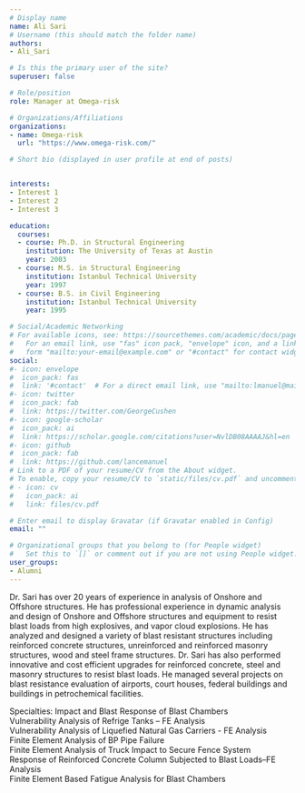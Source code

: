 ```yaml
---
# Display name
name: Ali Sari
# Username (this should match the folder name)
authors:
- Ali_Sari

# Is this the primary user of the site?
superuser: false

# Role/position
role: Manager at Omega-risk

# Organizations/Affiliations
organizations:
- name: Omega-risk
  url: "https://www.omega-risk.com/"

# Short bio (displayed in user profile at end of posts)


interests:
- Interest 1
- Interest 2
- Interest 3

education:
  courses:
  - course: Ph.D. in Structural Engineering
    institution: The University of Texas at Austin
    year: 2003
  - course: M.S. in Structural Engineering
    institution: Istanbul Technical University
    year: 1997
  - course: B.S. in Civil Engineering
    institution: Istanbul Technical University
    year: 1995

# Social/Academic Networking
# For available icons, see: https://sourcethemes.com/academic/docs/page-builder/#icons
#   For an email link, use "fas" icon pack, "envelope" icon, and a link in the
#   form "mailto:your-email@example.com" or "#contact" for contact widget.
social:
#- icon: envelope
#  icon_pack: fas
#  link: '#contact'  # For a direct email link, use "mailto:lmanuel@mail.utexas.edu".
#- icon: twitter
#  icon_pack: fab
#  link: https://twitter.com/GeorgeCushen
#- icon: google-scholar
#  icon_pack: ai
#  link: https://scholar.google.com/citations?user=NvlDB08AAAAJ&hl=en
#- icon: github
#  icon_pack: fab
#  link: https://github.com/lancemanuel
# Link to a PDF of your resume/CV from the About widget.
# To enable, copy your resume/CV to `static/files/cv.pdf` and uncomment the lines below.
# - icon: cv
#   icon_pack: ai
#   link: files/cv.pdf

# Enter email to display Gravatar (if Gravatar enabled in Config)
email: ""

# Organizational groups that you belong to (for People widget)
#   Set this to `[]` or comment out if you are not using People widget.
user_groups:
- Alumni
---
```

Dr. Sari has over 20 years of experience in analysis of Onshore and Offshore structures. He has professional experience in dynamic analysis and design of Onshore and Offshore structures and equipment to resist blast loads from high explosives, and vapor cloud explosions. He has analyzed and designed a variety of blast resistant structures including reinforced concrete structures, unreinforced and reinforced masonry structures, wood and steel frame structures. Dr. Sari has also performed innovative and cost efficient upgrades for reinforced concrete, steel and masonry structures to resist blast loads. He managed several projects on blast resistance evaluation of airports, court houses, federal buildings and buildings in petrochemical facilities.

Specialties: Impact and Blast Response of Blast Chambers  
Vulnerability Analysis of Refrige Tanks – FE Analysis  
Vulnerability Analysis of Liquefied Natural Gas Carriers - FE Analysis  
Finite Element Analysis of BP Pipe Failure  
Finite Element Analysis of Truck Impact to Secure Fence System  
Response of Reinforced Concrete Column Subjected to Blast Loads–FE Analysis  
Finite Element Based Fatigue Analysis for Blast Chambers